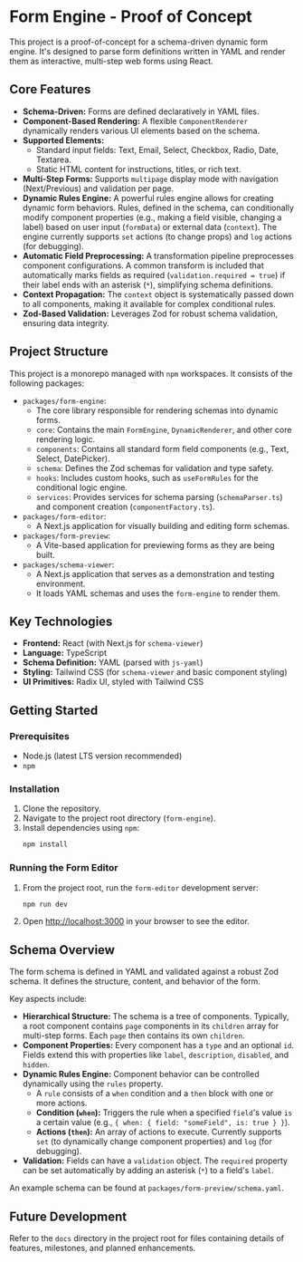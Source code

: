 # Form Engine - Proof of Concept

This project is a proof-of-concept for a schema-driven dynamic form engine. It's designed to parse form definitions written in YAML and render them as interactive, multi-step web forms using React.


## Core Features

*   **Schema-Driven:** Forms are defined declaratively in YAML files.
*   **Component-Based Rendering:** A flexible `ComponentRenderer` dynamically renders various UI elements based on the schema.
*   **Supported Elements:**
    *   Standard input fields: Text, Email, Select, Checkbox, Radio, Date, Textarea.
    *   Static HTML content for instructions, titles, or rich text.
*   **Multi-Step Forms:** Supports `multipage` display mode with navigation (Next/Previous) and validation per page.
*   **Dynamic Rules Engine:** A powerful rules engine allows for creating dynamic form behaviors. Rules, defined in the schema, can conditionally modify component properties (e.g., making a field visible, changing a label) based on user input (`formData`) or external data (`context`). The engine currently supports `set` actions (to change props) and `log` actions (for debugging).
*   **Automatic Field Preprocessing:** A transformation pipeline preprocesses component configurations. A common transform is included that automatically marks fields as required (`validation.required = true`) if their label ends with an asterisk (`*`), simplifying schema definitions.
*   **Context Propagation:** The `context` object is systematically passed down to all components, making it available for complex conditional rules.
*   **Zod-Based Validation:** Leverages Zod for robust schema validation, ensuring data integrity.


## Project Structure

This project is a monorepo managed with `npm` workspaces. It consists of the following packages:

*   `packages/form-engine`:
    *   The core library responsible for rendering schemas into dynamic forms.
    *   `core`: Contains the main `FormEngine`, `DynamicRenderer`, and other core rendering logic.
    *   `components`: Contains all standard form field components (e.g., Text, Select, DatePicker).
    *   `schema`: Defines the Zod schemas for validation and type safety.
    *   `hooks`: Includes custom hooks, such as `useFormRules` for the conditional logic engine.
    *   `services`: Provides services for schema parsing (`schemaParser.ts`) and component creation (`componentFactory.ts`).
*   `packages/form-editor`:
    *   A Next.js application for visually building and editing form schemas.
*   `packages/form-preview`:
    *   A Vite-based application for previewing forms as they are being built.
*   `packages/schema-viewer`:
    *   A Next.js application that serves as a demonstration and testing environment.
    *   It loads YAML schemas and uses the `form-engine` to render them.


## Key Technologies

*   **Frontend:** React (with Next.js for `schema-viewer`)
*   **Language:** TypeScript
*   **Schema Definition:** YAML (parsed with `js-yaml`)
*   **Styling:** Tailwind CSS (for `schema-viewer` and basic component styling)
*   **UI Primitives:** Radix UI, styled with Tailwind CSS


## Getting Started

### Prerequisites

*   Node.js (latest LTS version recommended)
*   `npm`


### Installation

1.  Clone the repository.
2.  Navigate to the project root directory (`form-engine`).
3.  Install dependencies using `npm`:
    ```bash
    npm install
    ```


### Running the Form Editor

1.  From the project root, run the `form-editor` development server:
    ```bash
    npm run dev
    ```
2.  Open [http://localhost:3000](http://localhost:3000) in your browser to see the editor.


## Schema Overview

The form schema is defined in YAML and validated against a robust Zod schema. It defines the structure, content, and behavior of the form.

Key aspects include:

*   **Hierarchical Structure:** The schema is a tree of components. Typically, a root component contains `page` components in its `children` array for multi-step forms. Each `page` then contains its own `children`.
*   **Component Properties:** Every component has a `type` and an optional `id`. Fields extend this with properties like `label`, `description`, `disabled`, and `hidden`.
*   **Dynamic Rules Engine:** Component behavior can be controlled dynamically using the `rules` property.
    *   A `rule` consists of a `when` condition and a `then` block with one or more actions.
    *   **Condition (`when`):** Triggers the rule when a specified `field`'s value `is` a certain value (e.g., `{ when: { field: "someField", is: true } }`).
    *   **Actions (`then`):** An array of actions to execute. Currently supports `set` (to dynamically change component properties) and `log` (for debugging).
*   **Validation:** Fields can have a `validation` object. The `required` property can be set automatically by adding an asterisk (`*`) to a field's `label`.

An example schema can be found at `packages/form-preview/schema.yaml`.


## Future Development

Refer to the `docs` directory in the project root for files containing details of features, milestones, and planned enhancements.
